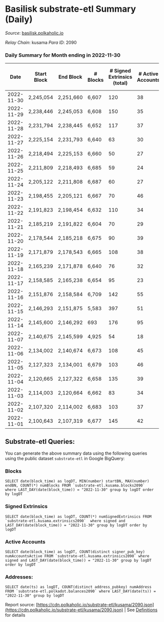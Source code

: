 # Basilisk substrate-etl Summary (Daily)

_Source_: [basilisk.polkaholic.io](https://basilisk.polkaholic.io)

*Relay Chain*: kusama
*Para ID*: 2090



### Daily Summary for Month ending in 2022-11-30


| Date | Start Block | End Block | # Blocks | # Signed Extrinsics (total) | # Active Accounts | # Passive | # New | # Addresses with Balances | # Events | # Transfers | # XCM Transfers In | # XCM Transfers Out |
| ---- | ----------- | --------- | -------- | --------------------------- | ----------------- | --------- | ----- | ------------------------- | -------- | ----------- | ------------------ | ------------------- |
| 2022-11-30 | 2,245,054 | 2,251,660 | 6,607  | 120 | 38 |  |  | 16,833 | 21,438 | 174 ($10,956.55) | 21 ($2,774.41) | 28 ($4,852.32) |
| 2022-11-29 | 2,238,446 | 2,245,053 | 6,608  | 150 | 35 |  |  |  | 21,418 | 122 ($5,538.39) | 16 ($1,255.83) | 13 ($2,351.44) |
| 2022-11-28 | 2,231,794 | 2,238,445 | 6,652  | 117 | 37 |  |  | 16,828 | 21,361 | 121 ($12,662.18) | 20 ($2,222.23) | 19 ($5,582.84) |
| 2022-11-27 | 2,225,154 | 2,231,793 | 6,640  | 63 | 30 |  |  | 16,824 | 20,616 | 50 ($2,245.24) | 10 ($1,191.37) | 8 ($570.11) |
| 2022-11-26 | 2,218,494 | 2,225,153 | 6,660  | 50 | 27 |  |  |  | 20,568 | 41 ($1,520.15) | 9 ($433.71) | 7 ($920.28) |
| 2022-11-25 | 2,211,809 | 2,218,493 | 6,685  | 59 | 24 |  |  | 16,820 | 20,820 | 71 ($5,913.38) | 14 ($1,438.17) | 7 ($620.57) |
| 2022-11-24 | 2,205,122 | 2,211,808 | 6,687  | 60 | 27 |  |  | 16,819 | 20,767 | 59 ($4,160.85) | 6 ($545.83) | 10 ($1,258.25) |
| 2022-11-23 | 2,198,455 | 2,205,121 | 6,667  | 70 | 46 |  |  |  | 20,753 | 61 ($1,606.43) | 8 ($264.90) | 13 ($974.59) |
| 2022-11-22 | 2,191,823 | 2,198,454 | 6,632  | 110 | 34 |  |  |  | 21,187 | 118 ($5,812.13) | 15 ($1,614.51) | 29 ($3,213.26) |
| 2022-11-21 | 2,185,219 | 2,191,822 | 6,604  | 70 | 29 |  |  | 16,816 | 20,862 | 108 ($3,530.39) | 24 ($1,956.77) | 16 ($5,849.40) |
| 2022-11-20 | 2,178,544 | 2,185,218 | 6,675  | 90 | 39 |  |  | 16,814 | 21,124 | 96 ($4,214.34) | 19 ($1,173.37) | 20 ($3,599.57) |
| 2022-11-19 | 2,171,879 | 2,178,543 | 6,665  | 108 | 38 |  |  |  | 21,257 | 124 ($9,236.79) | 18 ($3,363.16) | 21 ($6,543.07) |
| 2022-11-18 | 2,165,239 | 2,171,878 | 6,640  | 76 | 32 |  |  | 16,812 | 20,883 | 97 ($6,411.93) | 17 ($1,882.60) | 7 ($1,125.76) |
| 2022-11-17 | 2,158,585 | 2,165,238 | 6,654  | 95 | 23 |  |  | 16,812 | 21,101 | 68 ($1,671.15) | 8 ($1,765.31) | 11 ($2,050.03) |
| 2022-11-16 | 2,151,876 | 2,158,584 | 6,709  | 142 | 55 |  |  |  | 21,957 | 150 ($7,046.54) | 31 ($1,752.42) | 36 ($6,212.32) |
| 2022-11-15 | 2,146,293 | 2,151,875 | 5,583  | 397 | 51 |  |  | 16,808 | 19,746 | 84 ($9,638.64) | 14 ($3,421.73) | 14 ($7,151.64) |
| 2022-11-14 | 2,145,600 | 2,146,292 | 693  | 176 | 95 |  |  |  | 3,539 | 63 ($9,906.45) | 5 ($71.87) | 15 ($1,686.04) |
| 2022-11-07 | 2,140,675 | 2,145,599 | 4,925  | 54 | 18 |  |  | 16,794 | 15,298 | 40 ($1,263.26) | 21 ($1,113.91) | 11 ($779.22) |
| 2022-11-06 | 2,134,002 | 2,140,674 | 6,673  | 108 | 45 |  |  |  | 21,115 | 113 ($7,332.03) | 21 ($2,731.41) | 8 ($1,516.47) |
| 2022-11-05 | 2,127,323 | 2,134,001 | 6,679  | 103 | 46 |  |  |  | 21,064 | 110 ($6,277.87) | 16 ($6,651.31) | 13 ($6,683.87) |
| 2022-11-04 | 2,120,665 | 2,127,322 | 6,658  | 135 | 39 |  |  | 16,787 | 21,122 | 128 ($4,354.76) | 17 ($2,061.06) | 8 ($520.50) |
| 2022-11-03 | 2,114,003 | 2,120,664 | 6,662  | 83 | 34 |  |  |  | 20,718 | 67 ($1,143.32) | 15 ($582.72) | 10 ($322.80) |
| 2022-11-02 | 2,107,320 | 2,114,002 | 6,683  | 103 | 37 |  |  | 16,776 | 21,107 | 92 ($3,170.01) | 24 ($1,784.11) | 17 ($903.29) |
| 2022-11-01 | 2,100,643 | 2,107,319 | 6,677  | 145 | 42 |  |  |  | 21,277 | 92 ($5,334.37) | 17 ($6,125.33) | 7 ($673.67) |

## Substrate-etl Queries:
You can generate the above summary data using the following queries using the public dataset `substrate-etl` in Google BigQuery:


### Blocks
```
SELECT date(block_time) as logDT, MIN(number) startBN, MAX(number) endBN, COUNT(*) numBlocks FROM `substrate-etl.kusama.blocks2090`  where LAST_DAY(date(block_time)) = "2022-11-30" group by logDT order by logDT
```


### Signed Extrinsics
```
SELECT date(block_time) as logDT, COUNT(*) numSignedExtrinsics FROM `substrate-etl.kusama.extrinsics2090`  where signed and LAST_DAY(date(block_time)) = "2022-11-30" group by logDT order by logDT
```


### Active Accounts
```
SELECT date(block_time) as logDT, COUNT(distinct signer_pub_key) numAccountsActive FROM `substrate-etl.kusama.extrinsics2090` where signed and LAST_DAY(date(block_time)) = "2022-11-30" group by logDT order by logDT
```


### Addresses:
```
SELECT date(ts) as logDT, COUNT(distinct address_pubkey) numAddress FROM `substrate-etl.polkadot.balances2090` where LAST_DAY(date(ts)) = "2022-11-30" group by logDT
```



Report source: [https://cdn.polkaholic.io/substrate-etl/kusama/2090.json](https://cdn.polkaholic.io/substrate-etl/kusama/2090.json) | See [Definitions](/DEFINITIONS.md) for details
